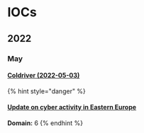 # IOCs

## 2022

### May

#### [Coldriver (2022-05-03)](https://otx.alienvault.com/pulse/6272c023b14d4b31e64f2df7)

{% hint style="danger" %}
#### [Update on cyber activity in Eastern Europe](https://blog.google/threat-analysis-group/update-on-cyber-activity-in-eastern-europe/)

**Domain:** 6
{% endhint %}
